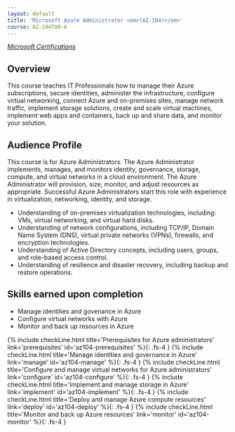 ```yaml
---
layout: default
title: 'Microsoft Azure Administrator <em>(AZ-104)</em>'
course: AZ-104T00-A
---
```

[_Microsoft Certifications_](..)

## Overview

This course teaches IT Professionals how to manage their Azure subscriptions, secure identities, administer the infrastructure, configure virtual networking, connect Azure and on-premises sites, manage network traffic, implement storage solutions, create and scale virtual machines, implement web apps and containers, back up and share data, and monitor your solution.

## Audience Profile

This course is for Azure Administrators. The Azure Administrator implements, manages, and monitors identity, governance, storage, compute, and virtual networks in a cloud environment. The Azure Administrator will provision, size, monitor, and adjust resources as appropriate. Successful Azure Administrators start this role with experience in virtualization, networking, identity, and storage.

- Understanding of on-premises virtualization technologies, including: VMs, virtual networking, and virtual hard disks.
- Understanding of network configurations, including TCP/IP, Domain Name System (DNS), virtual private networks (VPNs), firewalls, and encryption technologies.
- Understanding of Active Directory concepts, including users, groups, and role-based access control.
- Understanding of resilience and disaster recovery, including backup and restore operations.

## Skills earned upon completion

- Manage identities and govenance in Azure
- Configure virtual networks with Azure
- Monitor and back up resources in Azure

{% include checkLine.html
    title='Prerequisites for Azure administrators'
    link='prerequisites'
    id='az104-prerequisites' %}{: .fs-4 }
{% include checkLine.html
    title='Manage identities and governance in Azure'
    link='manage'
    id='az104-manage' %}{: .fs-4 }
{% include checkLine.html
    title='Configure and manage virtual networks for Azure administrators'
    link='configure'
    id='az104-configure' %}{: .fs-4 }
{% include checkLine.html
    title='Implement and manage storage in Azure'
    link='implement'
    id='az104-implement' %}{: .fs-4 }
{% include checkLine.html
    title='Deploy and manage Azure compute resources'
    link='deploy'
    id='az104-deploy' %}{: .fs-4 }
{% include checkLine.html
    title='Monitor and back up Azure resources'
    link='monitor'
    id='az104-monitor' %}{: .fs-4 }
